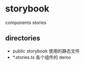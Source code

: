 # storybook

components stories

## directories

- public storybook 使用的静态文件
- \*.stories.ts 各个组件的 demo
